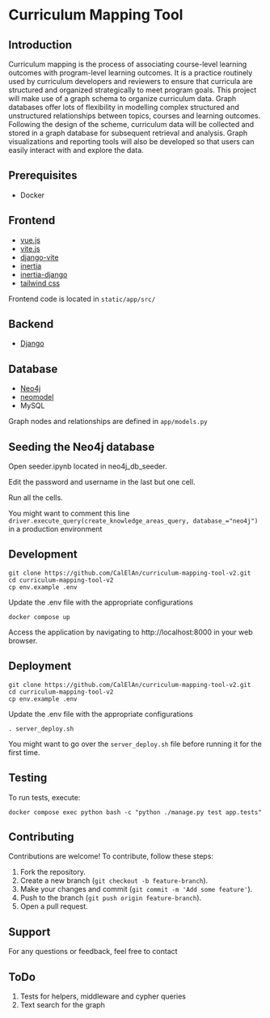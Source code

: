 # Curriculum Mapping Tool

## Introduction
Curriculum mapping is the process of associating course-level learning outcomes with program-level learning outcomes. It is a practice routinely used by curriculum developers and reviewers to ensure that curricula are structured and organized strategically to meet program goals. This project will make use of a graph schema to organize curriculum data. Graph databases offer lots of flexibility in modelling complex structured and unstructured relationships between topics, courses and learning outcomes. Following the design of the scheme, curriculum data will be collected and stored in a graph database for subsequent retrieval and analysis. Graph visualizations and reporting tools will also be developed so that users can easily interact with and explore the data. 

## Prerequisites
- Docker

## Frontend
- [vue.js](https://vuejs.org/)
- [vite.js](https://vitejs.dev/)
- [django-vite](https://github.com/MrBin99/django-vite)
- [inertia](https://inertiajs.com/)
- [inertia-django](https://github.com/inertiajs/inertia-django)
- [tailwind css](https://tailwindcss.com/)

Frontend code is located in `static/app/src/`

## Backend
- [Django](https://www.djangoproject.com/)

## Database
- [Neo4j](https://neo4j.com/)
- [neomodel](https://github.com/neo4j-contrib/neomodel)
- MySQL

Graph nodes and relationships are defined in `app/models.py`

## Seeding the Neo4j database
Open seeder.ipynb located in neo4j_db_seeder. 

Edit the password and username in the last but one cell. 

Run all the cells. 

You might want to comment this line `driver.execute_query(create_knowledge_areas_query, database_="neo4j")` in a production environment

## Development
```
git clone https://github.com/CalElAn/curriculum-mapping-tool-v2.git
cd curriculum-mapping-tool-v2
cp env.example .env
```

Update the .env file with the appropriate configurations

`docker compose up`

Access the application by navigating to http://localhost:8000 in your web browser.

## Deployment
```
git clone https://github.com/CalElAn/curriculum-mapping-tool-v2.git
cd curriculum-mapping-tool-v2
cp env.example .env
```

Update the .env file with the appropriate configurations

`. server_deploy.sh`

You might want to go over the `server_deploy.sh` file before running it for the first time.

## Testing
To run tests, execute:

`docker compose exec python bash -c "python ./manage.py test app.tests"`

## Contributing
Contributions are welcome! To contribute, follow these steps:

1. Fork the repository.
2. Create a new branch (`git checkout -b feature-branch`).
3. Make your changes and commit (`git commit -m 'Add some feature'`).
4. Push to the branch (`git push origin feature-branch`).
5. Open a pull request.

## Support
For any questions or feedback, feel free to contact

## ToDo
1. Tests for helpers, middleware and cypher queries
2. Text search for the graph
